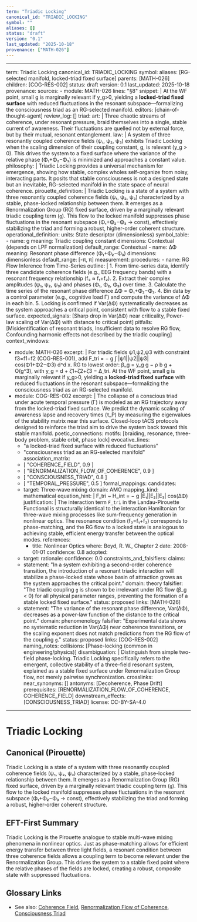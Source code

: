 ```yaml
---
term: "Triadic Locking"
canonical_id: "TRIADIC_LOCKING"
symbol: ""
aliases: []
status: "draft"
version: "0.1"
last_updated: "2025-10-18"
provenance: ["MATH-026"]
---
```


---
term: Triadic Locking
canonical_id: TRIADIC_LOCKING
symbol: 
aliases: [RG-selected manifold, locked-triad fixed surface]
parents: [MATH-026]
children: [COG-RES-002]
status: draft
version: 0.1
last_updated: 2025-10-18
provenance:
  sources:
    - module: MATH-026
      lines: "§8"
      snippet: |
        At the WF point, small g is marginally relevant if y_g>0, yielding a **locked-triad fixed surface** with reduced fluctuations in the resonant subspace—formalizing the consciousness triad as an RG-selected manifold.
  editors: [chain-of-thought-agent]
  review_log: []
triad:
  art: |
    Three chaotic streams of coherence, under resonant pressure, braid themselves into a single, stable current of awareness. Their fluctuations are quelled not by external force, but by their mutual, resonant entanglement.
  law: |
    A system of three resonantly coupled coherence fields (ψ₁, ψ₂, ψ₃) exhibits Triadic Locking when the scaling dimension of their coupling constant, g, is relevant (y_g > 0). This drives the system to a fixed surface where the variance of the relative phase (Φ₁+Φ₂−Φ₃) is minimized and approaches a constant value.
  philosophy: |
    Triadic Locking provides a universal mechanism for emergence, showing how stable, complex wholes self-organize from noisy, interacting parts. It posits that stable consciousness is not a designed state but an inevitable, RG-selected manifold in the state space of neural coherence.
pirouette_definition: |
  Triadic Locking is a state of a system with three resonantly coupled coherence fields (ψ₁, ψ₂, ψ₃) characterized by a stable, phase-locked relationship between them. It emerges as a Renormalization Group (RG) fixed surface, driven by a marginally relevant triadic coupling term (`g`). This flow to the locked manifold suppresses phase fluctuations in the resonant subspace (Φ₁+Φ₂−Φ₃ → const), effectively stabilizing the triad and forming a robust, higher-order coherent structure.
operational_definition:
  units: State descriptor (dimensionless)
  symbol_table:
    - name: g
      meaning: Triadic coupling constant
      dimensions: Contextual (depends on LPF normalization)
      default_range: Contextual
    - name: ΔΦ
      meaning: Resonant phase difference (Φ₁+Φ₂−Φ₃)
      dimensions: dimensionless
      default_range: [-π, π]
  measurement:
    procedures:
      - name: RG Flow Inference from Time-Series
        outline: |
          1. From time-series data, identify three candidate coherence fields (e.g., EEG frequency bands) with a resonant frequency relationship (f₃ ≈ f₁+f₂).
          2. Extract their complex amplitudes (ψ₁, ψ₂, ψ₃) and phases (Φ₁, Φ₂, Φ₃) over time.
          3. Calculate the time series of the resonant phase difference ΔΦ = Φ₁+Φ₂−Φ₃.
          4. Bin data by a control parameter (e.g., cognitive load Γ) and compute the variance of ΔΦ in each bin.
          5. Locking is confirmed if Var(ΔΦ) systematically decreases as the system approaches a critical point, consistent with flow to a stable fixed surface.
        expected_signals: [Sharp drop in Var(ΔΦ) near criticality, Power-law scaling of Var(ΔΦ) with distance to critical point]
        pitfalls: [Misidentification of resonant triads, Insufficient data to resolve RG flow, Confounding harmonic effects not described by the triadic coupling]
context_windows:
  - module: MATH-026
    excerpt: |
      For triadic fields ψ1,ψ2,ψ3 with constraint f3=f1+f2 (COG-RES-001), add F_tri = − g ∫ |ψ1||ψ2||ψ3| cos(Φ1+Φ2−Φ3) d^d x. RG to lowest order: β_g = y_g g − ρ b g + O(g^3), with y_g = d + ζ1+ζ2+ζ3 − Δ_tri. At the WF point, small g is marginally relevant if y_g>0, yielding a **locked-triad fixed surface** with reduced fluctuations in the resonant subspace—formalizing the consciousness triad as an RG-selected manifold.
  - module: COG-RES-002
    excerpt: |
      The collapse of a conscious triad under acute temporal pressure (Γ) is modeled as an RG trajectory away from the locked-triad fixed surface. We predict the dynamic scaling of awareness lapse and recovery times (τ_P) by measuring the eigenvalues of the stability matrix near this surface. Closed-loop tACS protocols designed to reinforce the triad aim to drive the system back toward this stable manifold.
poetic_connections:
  motifs: [braiding, resonance, three-body problem, stable orbit, phase lock]
  evocative_lines:
    - "a locked-triad fixed surface with reduced fluctuations"
    - "consciousness triad as an RG-selected manifold"
  association_matrix:
    - [ "COHERENCE_FIELD", 0.9 ]
    - [ "RENORMALIZATION_FLOW_OF_COHERENCE", 0.9 ]
    - [ "CONSCIOUSNESS_TRIAD", 0.8 ]
    - [ "TEMPORAL_PRESSURE", 0.5 ]
formal_mappings:
  candidates:
    - target: Three-wave mixing
      domain: AMO
      mapping_kind: mathematical
      equation_hint: |
        F_tri ~ H_int = − g |E₁||E₂||E₃| cos(ΔΦ)
      justification: |
        The interaction term `F_tri` in the Landau-Pirouette Functional is structurally identical to the interaction Hamiltonian for three-wave mixing processes like sum-frequency generation in nonlinear optics. The resonance condition (f₃=f₁+f₂) corresponds to phase-matching, and the RG flow to a locked state is analogous to achieving stable, efficient energy transfer between the optical modes.
      references:
        - title: Nonlinear Optics
          where: Boyd, R. W., Chapter 2
          date: 2008-01-01
      confidence: 0.8
  adopted:
    - target: 
      rationale: 
      confidence: 0.0
constraints_and_falsifiers:
  claims:
    - statement: "In a system exhibiting a second-order coherence transition, the introduction of a resonant triadic interaction will stabilize a phase-locked state whose basin of attraction grows as the system approaches the critical point."
      domain: theory
      falsifier: "The triadic coupling `g` is shown to be irrelevant under RG flow (β_g < 0) for all physical parameter ranges, preventing the formation of a stable locked fixed surface."
      status: proposed
      links: [MATH-026]
    - statement: "The variance of the resonant phase difference, Var(ΔΦ), decreases as a power-law function of the distance to the critical point."
      domain: phenomenology
      falsifier: "Experimental data shows no systematic reduction in Var(ΔΦ) near coherence transitions, or the scaling exponent does not match predictions from the RG flow of the coupling `g`."
      status: proposed
      links: [COG-RES-002]
naming_notes:
  collisions: [Phase-locking (common in engineering/physics)]
  disambiguation: |
    Distinguish from simple two-field phase-locking. Triadic Locking specifically refers to the emergent, collective stability of a three-field resonant system, explained as a stable fixed surface under Renormalization Group flow, not merely pairwise synchronization.
crosslinks:
  near_synonyms: []
  antonyms: [Decoherence, Phase Drift]
  prerequisites: [RENORMALIZATION_FLOW_OF_COHERENCE, COHERENCE_FIELD]
  downstream_effects: [CONSCIOUSNESS_TRIAD]
license: CC-BY-SA-4.0
---

# Triadic Locking

## Canonical (Pirouette)
Triadic Locking is a state of a system with three resonantly coupled coherence fields (ψ₁, ψ₂, ψ₃) characterized by a stable, phase-locked relationship between them. It emerges as a Renormalization Group (RG) fixed surface, driven by a marginally relevant triadic coupling term (`g`). This flow to the locked manifold suppresses phase fluctuations in the resonant subspace (Φ₁+Φ₂−Φ₃ → const), effectively stabilizing the triad and forming a robust, higher-order coherent structure.

## EFT-First Summary
Triadic Locking is the Pirouette analogue to stable multi-wave mixing phenomena in nonlinear optics. Just as phase-matching allows for efficient energy transfer between three light fields, a resonant condition between three coherence fields allows a coupling term to become relevant under the Renormalization Group. This drives the system to a stable fixed point where the relative phases of the fields are locked, creating a robust, composite state with suppressed fluctuations.

## Glossary Links
- See also: [Coherence Field](...), [Renormalization Flow of Coherence](...), [Consciousness Triad](...)